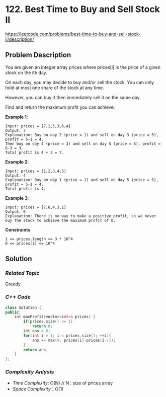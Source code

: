 # 122. Best Time to Buy and Sell Stock II
https://leetcode.com/problems/best-time-to-buy-and-sell-stock-ii/description/

## Problem Description

You are given an integer array prices where prices[i] is the price of a given stock on the ith day.

On each day, you may decide to buy and/or sell the stock. You can only hold at most one share of the stock at any time. 

However, you can buy it then immediately sell it on the same day.

Find and return the maximum profit you can achieve.



**Example 1**:
```
Input: prices = [7,1,5,3,6,4]
Output: 7
Explanation: Buy on day 2 (price = 1) and sell on day 3 (price = 5), profit = 5-1 = 4.
Then buy on day 4 (price = 3) and sell on day 5 (price = 6), profit = 6-3 = 3.
Total profit is 4 + 3 = 7.
```
**Example 2**:
```
Input: prices = [1,2,3,4,5]
Output: 4
Explanation: Buy on day 1 (price = 1) and sell on day 5 (price = 5), profit = 5-1 = 4.
Total profit is 4.
```
**Example 3**:
```
Input: prices = [7,6,4,3,1]
Output: 0
Explanation: There is no way to make a positive profit, so we never buy the stock to achieve the maximum profit of 0.
```

**Constraints**
```
1 <= prices.length <= 3 * 10^4
0 <= prices[i] <= 10^4
```

## Solution

### _Related Topic_
   Greedy

### _C++ Code_
```cpp
class Solution {
public:
    int maxProfit(vector<int>& prices) {
        if(prices.size() <= 1)
            return 0;
        int ans = 0;
        for(int i = 1; i < prices.size(); ++i){
            ans += max(0, prices[i]-prices[i-1]);
        }
        return ans;
    }
};
```

### _Complexity Anlysis_
- _Time Complexity_: O(N) // N : size of prices array
- _Space Complexity_：O(1)
